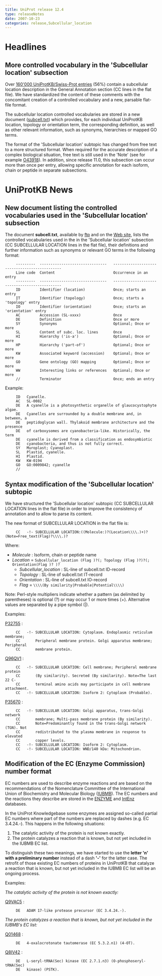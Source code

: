```yaml
---
title: UniProt release 12.4
type: releaseNotes
date: 2007-10-23
categories: release,Subcellular_location
---
```


# Headlines

## More controlled vocabulary in the 'Subcellular location' subsection

Over [160'000 UniProtKB/Swiss-Prot entries](https://www.uniprot.org/uniprotkb?query=annotation%3A%28type%3A%22subcellular+location%22%29+AND+reviewed%3Ayes) (56%) contain a subcellular location description in the General Annotation section (CC lines in the flat file). We have standardized the content of these comments with the concomitant creation of a controlled vocabulary and a new, parsable flat-file format.

The subcellular location controlled vocabularies are stored in a new document ([subcell.txt](https://ftp.uniprot.org/pub/databases/uniprot/current_release/knowledgebase/complete/docs/subcell)) which provides, for each individual UniProtKB location, topology or orientation term, the corresponding definition, as well as other relevant information, such as synonyms, hierarchies or mapped GO terms.

The format of the 'Subcellular location' subtopic has changed from free text to a more structured format. When required for the accurate description of a complex biological situation, free text is still used in the 'Note' (see for example [O43918](https://www.uniprot.org/uniprotkb/O43918#section_comments)). In addition, since release 11.0, this subsection can occur more than once per entry, allowing specific annotation for each isoform, chain or peptide in separate subsections.

# UniProtKB News

## New document listing the controlled vocabularies used in the 'Subcellular location' subsection

The document **subcell.txt**, available by [ftp](ftp://ftp.uniprot.org/pub/databases/uniprot/knowledgebase/docs/subcell.txt) and on the [Web site](https://ftp.uniprot.org/pub/databases/uniprot/current_release/knowledgebase/complete/docs/subcell), lists the controlled vocabularies used in the in the 'Subcellular location' subsection (CC SUBCELLULAR LOCATION lines in the flat file), their definitions and further information such as synonyms or relevant GO terms in the following format:

         ---------  -------------------------------   ----------------------------------------------
         Line code  Content                           Occurrence in an entry
         ---------  -------------------------------   ----------------------------------------------
         ID         Identifier (location)             Once; starts an entry
         IT         Identifier (topology)             Once; starts a 'topology' entry
         IO         Identifier (orientation)          Once; starts an 'orientation' entry
         AC         Accession (SL-xxxx)               Once
         DE         Definition                        Once or more
         SY         Synonyms                          Optional; Once or more
         SL         Content of subc. loc. lines       Once
         HI         Hierarchy ('is-a')                Optional; Once or more
         HP         Hierarchy ('part-of')             Optional; Once or more
         KW         Associated keyword (accession)    Optional; Once or more
         GO         Gene ontology (GO) mapping        Optional; Once or more
         WW         Interesting links or references   Optional; Once or more
         //         Terminator                        Once; ends an entry

Example:

         ID   Cyanelle.
         AC   SL-0082
         DE   A cyanelle is a photosynthetic organelle of glaucocystophyte algae.
         DE   Cyanelles are surrounded by a double membrane and, in between, a
         DE   peptidoglycan wall. Thylakoid membrane architecture and the presence
         DE   of carboxysomes are cyanobacteria-like. Historically, the term
         DE   cyanelle is derived from a classification as endosymbiotic
         DE   cyanobacteria, and thus is not fully correct.
         SY   Muroplast; Cyanoplast.
         SL   Plastid, cyanelle.
         HI   Plastid.
         KW   KW-0194
         GO   GO:0009842; cyanelle
         //

## Syntax modification of the 'Subcellular location' subtopic

We have structured the 'Subcellular location' subtopic (CC SUBCELLULAR LOCATION lines in the flat file) in order to improve the consistency of annotation and to allow to parse its content.

The new format of SUBCELLULAR LOCATION in the flat file is:

         CC   -!- SUBCELLULAR LOCATION:((Molecule:)?(Location\\\\.)+)?(Note=Free_text(Flag)?\\\\.)?

Where:

- _Molecule_ : Isoform, chain or peptide name
- _Location_ = `Subcellular_location (Flag )?(; Topology (Flag )?)?(; Orientation(Flag )? )?`
  - _Subcellular_location_ : SL-line of subcell.txt ID-record
  - _Topology_ : SL-line of subcell.txt IT-record
  - _Orientation_ : SL-line of subcell.txt IO-record
  - _Flag_ = `\\\\(By similarity|Probable|Potential\\\\)`

Note: Perl-style multipliers indicate whether a pattern (as delimited by parentheses) is optional (?) or may occur 1 or more times (+). Alternative values are separated by a pipe symbol (\|).

Examples:

[P32755](https://www.uniprot.org/uniprotkb/P32755#section_comments) :

         CC   -!- SUBCELLULAR LOCATION: Cytoplasm. Endoplasmic reticulum membrane;
         CC       Peripheral membrane protein. Golgi apparatus membrane; Peripheral
         CC       membrane protein.

[Q96QV1](https://www.uniprot.org/uniprotkb/Q96QV1#section_comments) :

         CC   -!- SUBCELLULAR LOCATION: Cell membrane; Peripheral membrane protein
         CC       (By similarity). Secreted (By similarity). Note=The last 22 C-
         CC       terminal amino acids may participate in cell membrane attachment.
         CC   -!- SUBCELLULAR LOCATION: Isoform 2: Cytoplasm (Probable).

[P35670](https://www.uniprot.org/uniprotkb/P35670#section_comments) :

         CC   -!- SUBCELLULAR LOCATION: Golgi apparatus, trans-Golgi network
         CC       membrane; Multi-pass membrane protein (By similarity).
         CC       Note=Predominantly found in the trans-Golgi network (TGN). Not
         CC       redistributed to the plasma membrane in response to elevated
         CC       copper levels.
         CC   -!- SUBCELLULAR LOCATION: Isoform 2: Cytoplasm.
         CC   -!- SUBCELLULAR LOCATION: WND/140 kDa: Mitochondrion.

## Modification of the EC (Enzyme Commission) number format

EC numbers are used to describe enzyme reactions and are based on the recommendations of the Nomenclature Committee of the International Union of Biochemistry and Molecular Biology ([IUBMB](http://www.chem.qmul.ac.uk/iubmb/enzyme/)). The EC numbers and the reactions they describe are stored in the [ENZYME](http://www.expasy.org/enzyme/) and [IntEnz](http://www.ebi.ac.uk/intenz/) databases.

In the UniProt Knowledgebase some enzymes are assigned so-called partial EC numbers where part of the numbers are replaced by dashes (e.g. EC 3.4.24.-). This happens in the following situations:

1.  The catalytic activity of the protein is not known exactly.
2.  The protein catalyzes a reaction that is known, but not yet included in the IUBMB EC list.

To distinguish these two meanings, we have started to use the **letter 'n' with a preliminary number** instead of a dash **'-'** for the latter case. The retrofit of those existing EC numbers of proteins in UniProtKB that catalyze a reaction that is known, but not yet included in the IUBMB EC list will be an ongoing process.

Examples:

_The catalytic activity of the protein is not known exactly:_

[Q9VAC5](https://www.uniprot.org/uniprotkb/Q9VAC5#section_name) :

         DE   ADAM 17-like protease precursor (EC 3.4.24.-).

_The protein catalyzes a reaction that is known, but not yet included in the IUBMB's EC list:_

[Q01468](https://www.uniprot.org/uniprotkb/Q01468#section_name) :

         DE   4-oxalocrotonate tautomerase (EC 5.3.2.n1) (4-OT).

[Q8IV42](https://www.uniprot.org/uniprotkb/Q8IV42#section_name) :

         DE   L-seryl-tRNA(Sec) kinase (EC 2.7.1.n3) (O-phosphoseryl-tRNA(Sec)
         DE   kinase) (PSTK).
